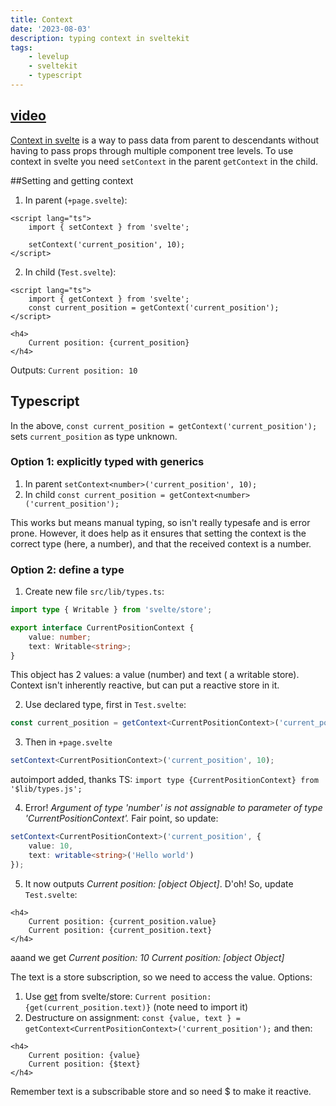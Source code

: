 ```yaml
---
title: Context
date: '2023-08-03'
description: typing context in sveltekit
tags:
    - levelup
    - sveltekit
    - typescript
---
```


## [video](https://levelup.video/tutorials/svelte-and-typescript/context)

[Context in svelte](https://svelte.dev/docs/svelte#setcontext) is a way to pass data from parent to descendants without having to pass props through multiple component tree levels. To use context in svelte you need `setContext` in the parent `getContext` in the child.

##Setting and getting context

1. In parent (`+page.svelte`):

```
<script lang="ts">
	import { setContext } from 'svelte';

	setContext('current_position', 10);
</script>
```

2. In child (`Test.svelte`):

```
<script lang="ts">
	import { getContext } from 'svelte';
	const current_position = getContext('current_position');
</script>

<h4>
	Current position: {current_position}
</h4>

```

Outputs: `Current position: 10`

## Typescript

In the above, `const current_position = getContext('current_position');` sets `current_position` as type unknown.

### Option 1: explicitly typed with generics

1. In parent `setContext<number>('current_position', 10);`
2. In child `const current_position = getContext<number>('current_position');`

This works but means manual typing, so isn't really typesafe and is error prone. However, it does help as it ensures that setting the context is the correct type (here, a number), and that the received context is a number.

### Option 2: define a type

1. Create new file `src/lib/types.ts`:

```typescript
import type { Writable } from 'svelte/store';

export interface CurrentPositionContext {
	value: number;
	text: Writable<string>;
}
```

This object has 2 values: a value (number) and text ( a writable store). Context isn't inherently reactive, but can put a reactive store in it.

2. Use declared type, first in `Test.svelte`:

````typescript
const current_position = getContext<CurrentPositionContext>('current_position');```
````

3. Then in `+page.svelte`

```typescript
setContext<CurrentPositionContext>('current_position', 10);
```

autoimport added, thanks TS: `import type {CurrentPositionContext} from '$lib/types.js';`

4. Error! _Argument of type 'number' is not assignable to parameter of type 'CurrentPositionContext'._ Fair point, so update:

```typescript
setContext<CurrentPositionContext>('current_position', {
	value: 10,
	text: writable<string>('Hello world')
});
```

5. It now outputs _Current position: [object Object]_. D'oh! So, update `Test.svelte`:

```
<h4>
	Current position: {current_position.value}
	Current position: {current_position.text}
</h4>
```

aaand we get
_Current position: 10 Current position: [object Object]_

The text is a store subscription, so we need to access the value.
Options:

1. Use [get](https://svelte.dev/docs/svelte-store#get) from svelte/store: `Current position: {get(current_position.text)}` (note need to import it)
2. Destructure on assignment: `const {value, text } = getContext<CurrentPositionContext>('current_position');` and then:

```
<h4>
	Current position: {value}
	Current position: {$text}
</h4>
```

Remember text is a subscribable store and so need $ to make it reactive.
